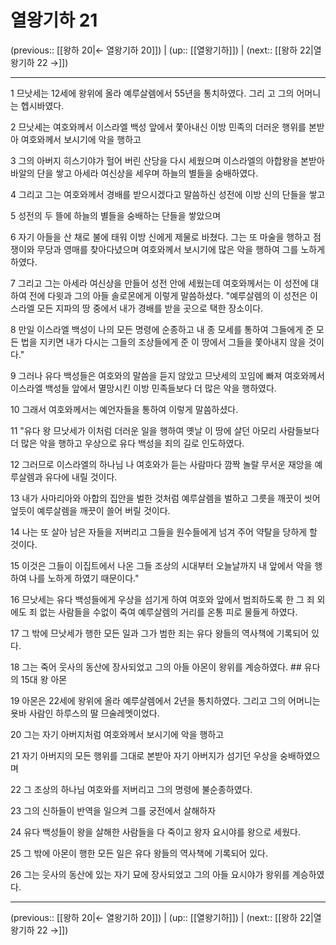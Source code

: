 # 열왕기하 21

(previous:: [[왕하 20|← 열왕기하 20]]) | (up:: [[열왕기하]]) | (next:: [[왕하 22|열왕기하 22 →]])

***




1 
므낫세는 12세에 왕위에 올라 예루살렘에서 55년을 통치하였다. 그리 고 그의 어머니는 헵시바였다. 



2 
므낫세는 여호와께서 이스라엘 백성 앞에서 쫓아내신 이방 민족의 더러운 행위를 본받아 여호와께서 보시기에 악을 행하고 



3 
그의 아버지 히스기야가 헐어 버린 산당을 다시 세웠으며 이스라엘의 아합왕을 본받아 바알의 단을 쌓고 아세라 여신상을 세우며 하늘의 별들을 숭배하였다. 



4 
그리고 그는 여호와께서 경배를 받으시겠다고 말씀하신 성전에 이방 신의 단들을 쌓고 



5 
성전의 두 뜰에 하늘의 별들을 숭배하는 단들을 쌓았으며 



6 
자기 아들을 산 채로 불에 태워 이방 신에게 제물로 바쳤다. 그는 또 마술을 행하고 점쟁이와 무당과 영매를 찾아다녔으며 여호와께서 보시기에 많은 악을 행하여 그를 노하게 하였다. 



7 
그리고 그는 아세라 여신상을 만들어 성전 안에 세웠는데 여호와께서는 이 성전에 대하여 전에 다윗과 그의 아들 솔로몬에게 이렇게 말씀하셨다. "예루살렘의 이 성전은 이스라엘 모든 지파의 땅 중에서 내가 경배를 받을 곳으로 택한 장소이다. 



8 
만일 이스라엘 백성이 나의 모든 명령에 순종하고 내 종 모세를 통하여 그들에게 준 모든 법을 지키면 내가 다시는 그들의 조상들에게 준 이 땅에서 그들을 쫓아내지 않을 것이다." 



9 
그러나 유다 백성들은 여호와의 말씀을 듣지 않았고 므낫세의 꼬임에 빠져 여호와께서 이스라엘 백성들 앞에서 멸망시킨 이방 민족들보다 더 많은 악을 행하였다. 



10 
그래서 여호와께서는 예언자들을 통하여 이렇게 말씀하셨다. 



11 
"유다 왕 므낫세가 이처럼 더러운 일을 행하여 옛날 이 땅에 살던 아모리 사람들보다 더 많은 악을 행하고 우상으로 유다 백성을 죄의 길로 인도하였다. 



12 
그러므로 이스라엘의 하나님 나 여호와가 듣는 사람마다 깜짝 놀랄 무서운 재앙을 예루살렘과 유다에 내릴 것이다. 



13 
내가 사마리아와 아합의 집안을 벌한 것처럼 예루살렘을 벌하고 그릇을 깨끗이 씻어 엎듯이 예루살렘을 깨끗이 쓸어 버릴 것이다. 



14 
나는 또 살아 남은 자들을 저버리고 그들을 원수들에게 넘겨 주어 약탈을 당하게 할 것이다. 



15 
이것은 그들이 이집트에서 나온 그들 조상의 시대부터 오늘날까지 내 앞에서 악을 행하여 나를 노하게 하였기 때문이다." 



16 
므낫세는 유다 백성들에게 우상을 섬기게 하여 여호와 앞에서 범죄하도록 한 그 죄 외에도 죄 없는 사람들을 수없이 죽여 예루살렘의 거리를 온통 피로 물들게 하였다. 



17 
그 밖에 므낫세가 행한 모든 일과 그가 범한 죄는 유다 왕들의 역사책에 기록되어 있다. 



18 
그는 죽어 웃사의 동산에 장사되었고 그의 아들 아몬이 왕위를 계승하였다. ## 유다의 15대 왕 아몬 



19 
아몬은 22세에 왕위에 올라 예루살렘에서 2년을 통치하였다. 그리고 그의 어머니는 욧바 사람인 하루스의 딸 므술레멧이었다. 



20 
그는 자기 아버지처럼 여호와께서 보시기에 악을 행하고 



21 
자기 아버지의 모든 행위를 그대로 본받아 자기 아버지가 섬기던 우상을 숭배하였으며 



22 
그 조상의 하나님 여호와를 저버리고 그의 명령에 불순종하였다. 



23 
그의 신하들이 반역을 일으켜 그를 궁전에서 살해하자 



24 
유다 백성들이 왕을 살해한 사람들을 다 죽이고 왕자 요시야를 왕으로 세웠다. 



25 
그 밖에 아몬이 행한 모든 일은 유다 왕들의 역사책에 기록되어 있다. 



26 
그는 웃사의 동산에 있는 자기 묘에 장사되었고 그의 아들 요시야가 왕위를 계승하였다.

***

(previous:: [[왕하 20|← 열왕기하 20]]) | (up:: [[열왕기하]]) | (next:: [[왕하 22|열왕기하 22 →]])
